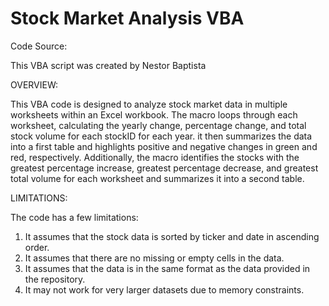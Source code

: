 # Stock Market Analysis VBA

Code Source:

This VBA script was created by Nestor Baptista

OVERVIEW:

This VBA code is designed to analyze stock market data in multiple worksheets within an Excel workbook. The macro loops through each worksheet, calculating the yearly change, percentage change, and total stock volume for each stockID for each year. it then summarizes the data into a first table and highlights positive and negative changes in green and red, respectively. Additionally, the macro identifies the stocks with the greatest percentage increase, greatest percentage decrease, and greatest total volume for each worksheet and summarizes it into a second table.

LIMITATIONS:

The code has a few limitations:
1. It assumes that the stock data is sorted by ticker and date in ascending order.
2. It assumes that there are no missing or empty cells in the data.
3. It assumes that the data is in the same format as the data provided in the repository.
4. It may not work for very larger datasets due to memory constraints.
